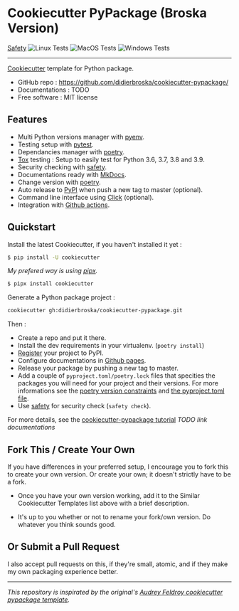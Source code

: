 # Cookiecutter PyPackage (Broska Version)

[Safety](https://github.com/didierbroska/cookiecutter-pypackage/workflows/Safety/badge.svg) ![Linux Tests](https://github.com/didierbroska/cookiecutter-pypackage/workflows/Linux%20Tests/badge.svg) ![MacOS Tests](https://github.com/didierbroska/cookiecutter-pypackage/workflows/MacOs%20Tests/badge.svg) ![Windows Tests](https://github.com/didierbroska/cookiecutter-pypackage/workflows/Windows%20Tests/badge.svg)

---

[Cookiecutter](https://github.com/cookiecutter/cookiecutter
) template for Python package.

- GitHub repo : https://github.com/didierbroska/cookiecutter-pypackage/
- Documentations : TODO
- Free software : MIT license

## Features

- Multi Python versions manager with [pyenv](https://github.com/pyenv/pyenv).
- Testing setup with [pytest](https://docs.pytest.org/en/stable/).
- Dependancies manager with [poetry](https://python-poetry.org/).
- [Tox](https://tox.readthedocs.io/en/latest/) testing : Setup to easily test for Python 3.6, 3.7, 3.8 and 3.9.
- Security checking with [safety](https://github.com/pyupio/safety).
- Documentations ready with [MkDocs](https://www.mkdocs.org/).
- Change version with [poetry](https://python-poetry.org/).
- Auto release to [PyPI](https://pypi.org/) when push a new tag to master (optional).
- Command line interface using [Click](https://click.palletsprojects.com/en/7.x/) (optional).
- Integration with [Github actions](https://github.com/features/actions).

## Quickstart

Install the latest Cookiecutter, if you haven't installed it yet :

```bash
$ pip install -U cookiecutter
```

*My prefered way is using [pipx](https://pipxproject.github.io/pipx/).*

```bash
$ pipx install cookiecutter
```

Generate a Python package project :

```bash
cookiecutter gh:didierbroska/cookiecutter-pypackage.git
```

Then :

- Create a repo and put it there.
- Install the dev requirements in your virtualenv. (`poetry install`)
- [Register](https://packaging.python.org/tutorials/packaging-projects/#uploading-the-distribution-archives) your project to PyPI.
- Configure documentations in [Github pages](https://pages.github.com/).
- Release your package by pushing a new tag to master.
- Add a couple of `pyproject.toml/poetry.lock` files that specities the packages you will need for your project and their versions. For more informations see the [poetry version constraints](https://python-poetry.org/docs/dependency-specification/) and [the pyproject.toml file](https://python-poetry.org/docs/pyproject/).
- Use [safety](https://github.com/pyupio/safety) for security check (`safety check`).

For more details, see the [cookiecutter-pypackage tutorial](#) *TODO link documentations*

## Fork This / Create Your Own

If you have differences in your preferred setup, I encourage you to fork this to create your own version. Or create your own; it doesn't strictly have to be a fork.

- Once you have your own version working, add it to the Similar Cookiecutter Templates list above with a brief description.

- It's up to you whether or not to rename your fork/own version. Do whatever you think sounds good.

## Or Submit a Pull Request

I also accept pull requests on this, if they're small, atomic, and if they make my own packaging experience better.

---

*This repository is inspirated by the original's [Audrey Feldroy cookiecutter pypackage template](https://github.com/audreyfeldroy/cookiecutter-pypackage).*
